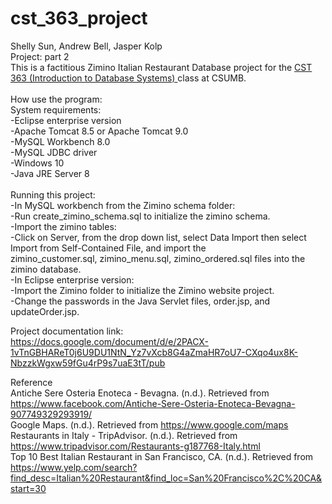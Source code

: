 # cst_363_project
Shelly Sun, Andrew Bell, Jasper Kolp<br/>
Project: part 2<br/>
This is a factitious Zimino Italian Restaurant Database project for the <a href="https://csumb.edu/course/cst/363">CST 363 (Introduction to Database Systems) </a> class at CSUMB. <br/><br/> 
How use the program:<br/>
System requirements:<br/>
-Eclipse enterprise version<br/>
-Apache Tomcat 8.5 or Apache Tomcat 9.0<br/>
-MySQL Workbench 8.0<br/>
-MySQL JDBC driver <br/>
-Windows 10<br/>
-Java JRE Server 8<br/><br/>
Running this project: <br/>
-In MySQL workbench from the Zimino schema folder: <br/>
-Run create_zimino_schema.sql to initialize the zimino schema. <br/>
-Import the zimino tables: <br/>
-Click on Server, from the drop down list, select Data Import then select Import from Self-Contained File, and import the <br/>zimino_customer.sql, zimino_menu.sql, zimino_ordered.sql files into the zimino database. <br/>
-In Eclipse enterprise version:<br/>
-Import the Zimino folder to initialize the Zimino website project. <br/>
-Change the passwords in the Java Servlet files, order.jsp, and updateOrder.jsp.<br/>

Project documentation link: <br/>
https://docs.google.com/document/d/e/2PACX-1vTnGBHAReT0j6U9DU1NtN_Yz7vXcb8G4aZmaHR7oU7-CXqo4ux8K-NbzzkWgxw59fGu4rP9s7uaE3tT/pub<br/>

Reference<br/>
Antiche Sere Osteria Enoteca - Bevagna. (n.d.). Retrieved from 	<br/>
https://www.facebook.com/Antiche-Sere-Osteria-Enoteca-Bevagna-907749329293919/<br/>
Google Maps. (n.d.). Retrieved from https://www.google.com/maps<br/>
Restaurants in Italy - TripAdvisor. (n.d.). Retrieved from <br/>
https://www.tripadvisor.com/Restaurants-g187768-Italy.html<br/>
Top 10 Best Italian Restaurant in San Francisco, CA. (n.d.). Retrieved from <br/>
https://www.yelp.com/search?find_desc=Italian%20Restaurant&find_loc=San%20Francisco%2C%20CA&start=30<br/>
